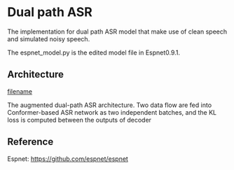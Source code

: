#  Dual path ASR


The implementation for dual path ASR model that make use of clean speech and simulated noisy speech.

The espnet_model.py is the edited model file in Espnet0.9.1.


## Architecture

[filename](https://github.com/chrisole/Simu-GAN/blob/main/Dual-path%20ASR/figure/Two_channel.pdf)

The augmented dual-path ASR architecture. Two data flow are fed into Conformer-based ASR network as two independent batches, and the KL loss is computed between the outputs of decoder

## Reference
Espnet:
https://github.com/espnet/espnet
